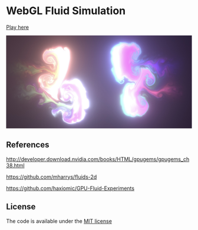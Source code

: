 # WebGL Fluid Simulation

[Play here](https://paveldogreat.github.io/WebGL-Fluid-Simulation/)

<img src="/fluid-simulation/screenshot.jpg?raw=true" width="880">

## References

http://developer.download.nvidia.com/books/HTML/gpugems/gpugems_ch38.html

https://github.com/mharrys/fluids-2d

https://github.com/haxiomic/GPU-Fluid-Experiments

## License

The code is available under the [MIT license](LICENSE)

